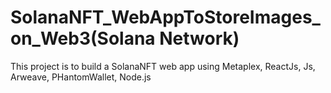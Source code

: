 # SolanaNFT_WebAppToStoreImages_on_Web3(Solana Network)
This project is to build a SolanaNFT web app using Metaplex, ReactJs, Js, Arweave, PHantomWallet, Node.js
